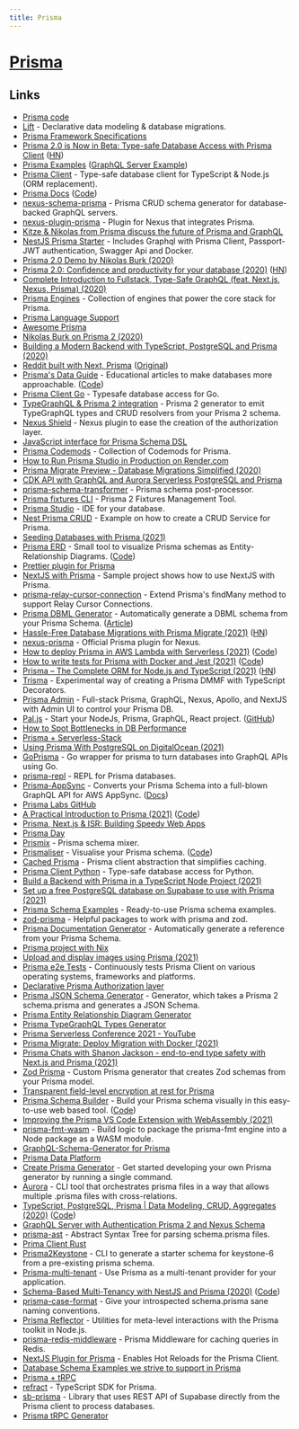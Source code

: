 ```yaml
---
title: Prisma
---
```


# [Prisma](https://www.prisma.io/)

## Links

- [Prisma code](https://github.com/prisma/prisma)
- [Lift](https://github.com/prisma) - Declarative data modeling & database migrations.
- [Prisma Framework Specifications](https://github.com/prisma/specs)
- [Prisma 2.0 is Now in Beta: Type-safe Database Access with Prisma Client](https://www.prisma.io/blog/prisma-2-beta-b7bcl0gd8d8e) ([HN](https://news.ycombinator.com/item?id=22739121))
- [Prisma Examples](https://github.com/prisma/prisma-examples) ([GraphQL Server Example](https://github.com/prisma/prisma-examples/tree/master/typescript/graphql))
- [Prisma Client](https://github.com/prisma/prisma-client-js) - Type-safe database client for TypeScript & Node.js (ORM replacement).
- [Prisma Docs](https://www.prisma.io/docs/) ([Code](https://github.com/prisma/prisma2-docs))
- [nexus-schema-prisma](https://github.com/AhmedElywa/nexus-schema-prisma) - Prisma CRUD schema generator for database-backed GraphQL servers.
- [nexus-plugin-prisma](https://github.com/graphql-nexus/nexus-plugin-prisma) - Plugin for Nexus that integrates Prisma.
- [Kitze & Nikolas from Prisma discuss the future of Prisma and GraphQL](https://www.youtube.com/watch?v=SbPCWpb3-eA)
- [NestJS Prisma Starter](https://github.com/fivethree-team/nestjs-prisma-starter) - Includes Graphql with Prisma Client, Passport-JWT authentication, Swagger Api and Docker.
- [Prisma 2.0 Demo by Nikolas Burk (2020)](https://www.youtube.com/watch?v=AnJxKWQG_fM)
- [Prisma 2.0: Confidence and productivity for your database (2020)](https://www.prisma.io/blog/announcing-prisma-2-n0v98rzc8br1) ([HN](https://news.ycombinator.com/item?id=23466834))
- [Complete Introduction to Fullstack, Type-Safe GraphQL (feat. Next.js, Nexus, Prisma) (2020)](https://dev.to/prisma/complete-introduction-to-fullstack-type-safe-graphql-feat-next-js-nexus-prisma-c5)
- [Prisma Engines](https://github.com/prisma/prisma-engines) - Collection of engines that power the core stack for Prisma.
- [Prisma Language Support](https://github.com/prisma/language-tools)
- [Awesome Prisma](https://github.com/catalinmiron/awesome-prisma)
- [Nikolas Burk on Prisma 2 (2020)](https://overcast.fm/+N_6LdHvjk)
- [Building a Modern Backend with TypeScript, PostgreSQL and Prisma (2020)](https://www.prisma.io/blog/modern-backend-1-tsjs1ps7kip1)
- [Reddit built with Next, Prisma](https://github.com/nikolasburk/lireddit/) ([Original](https://github.com/benawad/lireddit))
- [Prisma's Data Guide](https://dataguide.prisma.io/) - Educational articles to make databases more approachable. ([Code](https://github.com/prisma/dataguide))
- [Prisma Client Go](https://github.com/prisma/prisma-client-go) - Typesafe database access for Go.
- [TypeGraphQL & Prisma 2 integration](https://github.com/MichalLytek/typegraphql-prisma) - Prisma 2 generator to emit TypeGraphQL types and CRUD resolvers from your Prisma 2 schema.
- [Nexus Shield](https://github.com/Sytten/nexus-shield) - Nexus plugin to ease the creation of the authorization layer.
- [JavaScript interface for Prisma Schema DSL](https://github.com/amplication/prisma-schema-dsl)
- [Prisma Codemods](https://github.com/prisma/codemods) - Collection of Codemods for Prisma.
- [How to Run Prisma Studio in Production on Render.com](https://github.com/blitz-js/blitz/wiki/How-to-Run-Prisma-Studio-in-Production-on-Render.com)
- [Prisma Migrate Preview - Database Migrations Simplified (2020)](https://www.prisma.io/blog/prisma-migrate-preview-b5eno5g08d0b)
- [CDK API with GraphQL and Aurora Serverless PostgreSQL and Prisma](https://github.com/ryands17/graphql-api-cdk-serverless-postgres)
- [prisma-schema-transformer](https://github.com/IBM/prisma-schema-transformer) - Prisma schema post-processor.
- [Prisma fixtures CLI](https://github.com/getbigger-io/prisma-fixtures) - Prisma 2 Fixtures Management Tool.
- [Prisma Studio](https://prisma.studio/) - IDE for your database.
- [Nest Prisma CRUD](https://github.com/johannesschobel/nest-prisma-crud) - Example on how to create a CRUD Service for Prisma.
- [Seeding Databases with Prisma (2021)](https://www.youtube.com/watch?v=2LwTUIqjbPo)
- [Prisma ERD](https://prisma-erd.simonknott.de/) - Small tool to visualize Prisma schemas as Entity-Relationship Diagrams. ([Code](https://github.com/Skn0tt/prisma-erd))
- [Prettier plugin for Prisma](https://github.com/umidbekk/prettier-plugin-prisma)
- [NextJS with Prisma](https://github.com/chenkie/next-prisma) - Sample project shows how to use NextJS with Prisma.
- [prisma-relay-cursor-connection](https://github.com/devoxa/prisma-relay-cursor-connection) - Extend Prisma's findMany method to support Relay Cursor Connections.
- [Prisma DBML Generator](https://github.com/notiz-dev/prisma-dbml-generator) - Automatically generate a DBML schema from your Prisma Schema. ([Article](https://notiz.dev/blog/prisma-dbml-generator))
- [Hassle-Free Database Migrations with Prisma Migrate (2021)](https://www.prisma.io/blog/prisma-migrate-ga-b5eno5g08d0b) ([HN](https://news.ycombinator.com/item?id=26480466))
- [nexus-prisma](https://github.com/prisma/nexus-prisma) - Official Prisma plugin for Nexus.
- [How to deploy Prisma in AWS Lambda with Serverless (2021)](https://dev.to/eddeee888/how-to-deploy-prisma-in-aws-lambda-with-serverless-1m76) ([Code](https://github.com/eddeee888/topic-prisma-aws-lambda-deployment))
- [How to write tests for Prisma with Docker and Jest (2021)](https://dev.to/eddeee888/how-to-write-tests-for-prisma-with-docker-and-jest-593i) ([Code](https://github.com/eddeee888/topic-prisma-testing))
- [Prisma – The Complete ORM for Node.js and TypeScript (2021)](https://www.prisma.io/blog/prisma-the-complete-orm-inw24qjeawmb) ([HN](https://news.ycombinator.com/item?id=26887724))
- [Trisma](https://github.com/alii/trisma) - Experimental way of creating a Prisma DMMF with TypeScript Decorators.
- [Prisma Admin](https://github.com/paljs/prisma-admin) - Full-stack Prisma, GraphQL, Nexus, Apollo, and NextJS with Admin UI to control your Prisma DB.
- [Pal.js](https://paljs.com/) - Start your NodeJs, Prisma, GraphQL, React project. ([GitHub](https://github.com/paljs))
- [How to Spot Bottlenecks in DB Performance](https://www.prisma.io/dataguide/managing-databases/how-to-spot-bottlenecks-in-performance)
- [Prisma + Serverless-Stack](https://github.com/millsp/prisma-serverless-stack)
- [Using Prisma With PostgreSQL on DigitalOcean (2021)](https://www.youtube.com/watch?v=0EcgdCSPygM)
- [GoPrisma](https://github.com/jensneuse/goprisma) - Go wrapper for prisma to turn databases into GraphQL APIs using Go.
- [prisma-repl](https://github.com/egoist/prisma-repl) - REPL for Prisma databases.
- [Prisma-AppSync](https://github.com/maoosi/prisma-appsync) - Converts your Prisma Schema into a full-blown GraphQL API for AWS AppSync. ([Docs](https://prisma-appsync.vercel.app/))
- [Prisma Labs GitHub](https://github.com/prisma-labs)
- [A Practical Introduction to Prisma (2021)](https://www.notion.so/A-Practical-Introduction-to-Prisma-2021-ccf00a066ef4432caeb03da179e38302) ([Code](https://github.com/nikolasburk/prisma-workshop))
- [Prisma, Next.js & ISR: Building Speedy Web Apps](https://github.com/sampoder/prisma-day-2021)
- [Prisma Day](https://www.prisma.io/day)
- [Prismix](https://github.com/jamiepine/prismix) - Prisma schema mixer.
- [Prismaliser](https://prismaliser.ovy.cloud/) - Visualise your Prisma schema. ([Code](https://github.com/Ovyerus/prismaliser))
- [Cached Prisma](https://github.com/JoelLefkowitz/cached-prisma) - Prisma client abstraction that simplifies caching.
- [Prisma Client Python](https://github.com/RobertCraigie/prisma-client-py) - Type-safe database access for Python.
- [Build a Backend with Prisma in a TypeScript Node Project (2021)](https://egghead.io/courses/build-a-backend-with-prisma-in-a-typescript-node-project-ca6628d3)
- [Set up a free PostgreSQL database on Supabase to use with Prisma (2021)](https://dev.to/prisma/set-up-a-free-postgresql-database-on-supabase-to-use-with-prisma-3pk6)
- [Prisma Schema Examples](https://github.com/prisma/templates) - Ready-to-use Prisma schema examples.
- [zod-prisma](https://github.com/anolilab/zod-prisma) - Helpful packages to work with prisma and zod.
- [Prisma Documentation Generator](https://github.com/pantharshit00/prisma-docs-generator) - Automatically generate a reference from your Prisma Schema.
- [Prisma project with Nix](https://github.com/pimeys/nix-prisma-example)
- [Upload and display images using Prisma (2021)](https://mediajams.dev/post/upload-and-display-images-using-prisma)
- [Prisma e2e Tests](https://github.com/prisma/e2e-tests) - Continuously tests Prisma Client on various operating systems, frameworks and platforms.
- [Declarative Prisma Authorization layer](https://github.com/joindeed/prisma-auth)
- [Prisma JSON Schema Generator](https://github.com/valentinpalkovic/prisma-json-schema-generator) - Generator, which takes a Prisma 2 schema.prisma and generates a JSON Schema.
- [Prisma Entity Relationship Diagram Generator](https://github.com/keonik/prisma-erd-generator)
- [Prisma TypeGraphQL Types Generator](https://github.com/YassinEldeeb/prisma-tgql-types-gen)
- [Prisma Serverless Conference 2021 - YouTube](https://www.youtube.com/watch?v=fAcHR5dqt_4)
- [Prisma Migrate: Deploy Migration with Docker (2021)](https://notiz.dev/blog/prisma-migrate-deploy-with-docker)
- [Prisma Chats with Shanon Jackson - end-to-end type safety with Next.js and Prisma (2021)](https://www.youtube.com/watch?v=ur-SYNqADTY)
- [Zod Prisma](https://github.com/CarterGrimmeisen/zod-prisma) - Custom Prisma generator that creates Zod schemas from your Prisma model.
- [Transparent field-level encryption at rest for Prisma](https://github.com/47ng/prisma-field-encryption)
- [Prisma Schema Builder](https://www.prismabuilder.io/) - Build your Prisma schema visually in this easy-to-use web based tool. ([Code](https://github.com/albingroen/prismabuilder.io))
- [Improving the Prisma VS Code Extension with WebAssembly (2021)](https://www.prisma.io/blog/vscode-extension-prisma-rust-webassembly)
- [prisma-fmt-wasm](https://github.com/prisma/prisma-fmt-wasm) - Build logic to package the prisma-fmt engine into a Node package as a WASM module.
- [GraphQL-Schema-Generator for Prisma](https://github.com/prisma-korea/graphql-schema-generator)
- [Prisma Data Platform](https://cloud.prisma.io/)
- [Create Prisma Generator](https://github.com/YassinEldeeb/create-prisma-generator) - Get started developing your own Prisma generator by running a single command.
- [Aurora](https://github.com/sabinadams/aurora) - CLI tool that orchestrates prisma files in a way that allows multiple .prisma files with cross-relations.
- [TypeScript, PostgreSQL, Prisma | Data Modeling, CRUD, Aggregates (2020)](https://www.prisma.io/blog/backend-prisma-typescript-orm-with-postgresql-data-modeling-tsjs1ps7kip1) ([Code](https://github.com/2color/real-world-grading-app))
- [GraphQL Server with Authentication Prisma 2 and Nexus Schema](https://github.com/ryands17/nexus-auth)
- [prisma-ast](https://github.com/MrLeebo/prisma-ast) - Abstract Syntax Tree for parsing schema.prisma files.
- [Prima Client Rust](https://github.com/Brendonovich/prisma-client-rust)
- [Prisma2Keystone](https://github.com/brookmg/prisma2keystone) - CLI to generate a starter schema for keystone-6 from a pre-existing prisma schema.
- [Prisma-multi-tenant](https://github.com/Errorname/prisma-multi-tenant) - Use Prisma as a multi-tenant provider for your application.
- [Schema-Based Multi-Tenancy with NestJS and Prisma (2020)](https://darioielardi.dev/schema-based-multi-tenancy-with-nestjs-and-prisma) ([Code](https://github.com/darioielardi/nestjs-prisma-multitenant))
- [prisma-case-format](https://github.com/iiian/prisma-case-format) - Give your introspected schema.prisma sane naming conventions.
- [Prisma Reflector](https://github.com/prisma/reflector) - Utilities for meta-level interactions with the Prisma toolkit in Node.js.
- [prisma-redis-middleware](https://github.com/Asjas/prisma-redis-middleware) - Prisma Middleware for caching queries in Redis.
- [NextJS Plugin for Prisma](https://github.com/prisma-labs/next-prisma-plugin) - Enables Hot Reloads for the Prisma Client.
- [Database Schema Examples we strive to support in Prisma](https://github.com/prisma/database-schema-examples)
- [Prisma + tRPC](https://github.com/SaraVieira/rssx)
- [refract](https://github.com/cwqt/refract) - TypeScript SDK for Prisma.
- [sb-prisma](https://github.com/aiji42/sb-prisma) - Library that uses REST API of Supabase directly from the Prisma client to process databases.
- [Prisma tRPC Generator](https://github.com/omar-dulaimi/prisma-trpc-generator)